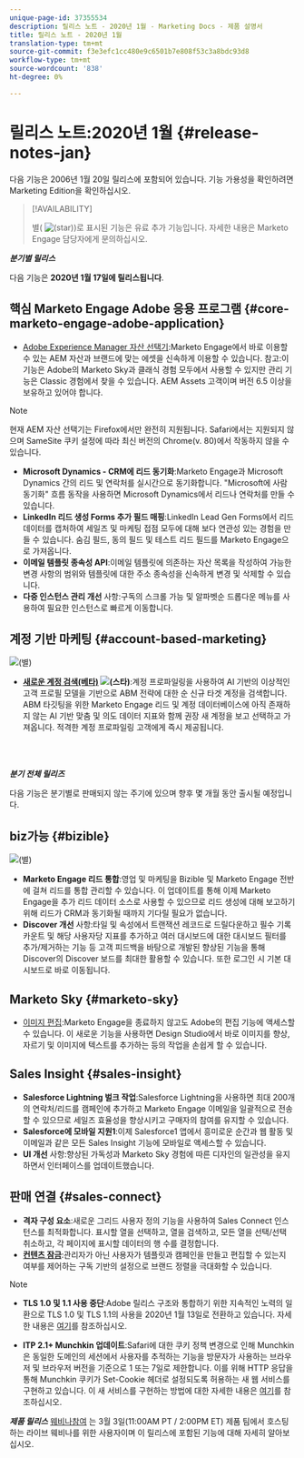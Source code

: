 ```yaml
---
unique-page-id: 37355534
description: 릴리스 노트 - 2020년 1월 - Marketing Docs - 제품 설명서
title: 릴리스 노트 - 2020년 1월
translation-type: tm+mt
source-git-commit: f3e3efc1cc480e9c6501b7e808f53c3a8bdc93d8
workflow-type: tm+mt
source-wordcount: '838'
ht-degree: 0%

---
```



# 릴리스 노트:2020년 1월 {#release-notes-jan}

다음 기능은 2006년 1월 20일 릴리스에 포함되어 있습니다. 기능 가용성을 확인하려면 Marketing Edition을 확인하십시오.

>[!AVAILABILITY]
>
>별( ![(star)](assets/star-yellow.svg))로 표시된 기능은 유료 추가 기능입니다. 자세한 내용은 Marketo Engage 담당자에게 문의하십시오.

**_분기별 릴리스_**

다음 기능은 **2020년 1월 17일에 릴리스됩니다**.

## 핵심 Marketo Engage Adobe 응용 프로그램 {#core-marketo-engage-adobe-application}

* [Adobe Experience Manager 자산 선택기](/help/marketo/product-docs/core-marketo-concepts/miscellaneous/importing-assets-with-adobe-experience-manager.md):Marketo Engage에서 바로 이용할 수 있는 AEM 자산과 브랜드에 맞는 에셋을 신속하게 이용할 수 있습니다. 참고:이 기능은 Adobe의 Marketo Sky과 클래식 경험 모두에서 사용할 수 있지만 관리 기능은 Classic 경험에서 찾을 수 있습니다. AEM Assets 고객이며 버전 6.5 이상을 보유하고 있어야 합니다.

>[!NOTE]
>
>현재 AEM 자산 선택기는 Firefox에서만 완전히 지원됩니다. Safari에서는 지원되지 않으며 SameSite 쿠키 설정에 따라 최신 버전의 Chrome(v. 80)에서 작동하지 않을 수 있습니다.

* **Microsoft Dynamics - CRM에 리드 동기화**:Marketo Engage과 Microsoft Dynamics 간의 리드 및 연락처를 실시간으로 동기화합니다. &quot;Microsoft에 사람 동기화&quot; 흐름 동작을 사용하면 Microsoft Dynamics에서 리드나 연락처를 만들 수 있습니다.
* **LinkedIn 리드 생성 Forms 추가 필드 매핑**:LinkedIn Lead Gen Forms에서 리드 데이터를 캡처하여 세일즈 및 마케팅 접점 모두에 대해 보다 연관성 있는 경험을 만들 수 있습니다. 숨김 필드, 동의 필드 및 테스트 리드 필드를 Marketo Engage으로 가져옵니다.
* **이메일 템플릿 종속성 API**:이메일 템플릿에 의존하는 자산 목록을 작성하여 가능한 변경 사항의 범위와 템플릿에 대한 주소 종속성을 신속하게 변경 및 삭제할 수 있습니다.
* **다중 인스턴스 관리 개선** 사항:구독의 스크롤 가능 및 알파벳순 드롭다운 메뉴를 사용하여 필요한 인스턴스로 빠르게 이동합니다.

## 계정 기반 마케팅 {#account-based-marketing}

![(별)](assets/star-yellow.svg)

* **[새로운 계정 검색(베타)](https://docs.marketo.com/x/WQA6Ag) ![(스타)](assets/star-yellow.svg)**:계정 프로파일링을 사용하여 AI 기반의 이상적인 고객 프로필 모델을 기반으로 ABM 전략에 대한 순 신규 타겟 계정을 검색합니다. ABM 타깃팅을 위한 Marketo Engage 리드 및 계정 데이터베이스에 아직 존재하지 않는 AI 기반 맞춤 및 의도 데이터 지표와 함께 권장 새 계정을 보고 선택하고 가져옵니다. 적격한 계정 프로파일링 고객에게 즉시 제공됩니다.

<br> 

**_분기 전체 릴리즈_**

다음 기능은 분기별로 판매되지 않는 주기에 있으며 향후 몇 개월 동안 출시될 예정입니다.

## biz가능 {#bizible}

![(별)](assets/star-yellow.svg)

* **Marketo Engage 리드 통합**:영업 및 마케팅을 Bizible 및 Marketo Engage 전반에 걸쳐 리드를 통합 관리할 수 있습니다. 이 업데이트를 통해 이제 Marketo Engage을 추가 리드 데이터 소스로 사용할 수 있으므로 리드 생성에 대해 보고하기 위해 리드가 CRM과 동기화될 때까지 기다릴 필요가 없습니다.
* **Discover 개선** 사항:타일 및 속성에서 트랜잭션 레코드로 드릴다운하고 필수 기록 카운트 및 해당 사용자당 지표를 추가하고 여러 대시보드에 대한 대시보드 필터를 추가/제거하는 기능 등 고객 피드백을 바탕으로 개발된 향상된 기능을 통해 Discover의 Discover 보드를 최대한 활용할 수 있습니다. 또한 로그인 시 기본 대시보드로 바로 이동됩니다.

## Marketo Sky {#marketo-sky}

* [이미지 편집](https://experienceleague.adobe.com/docs/marketo/sky/design-studio/marketo-image-editor.html?lang=en#design-studio):Marketo Engage을 종료하지 않고도 Adobe의 편집 기능에 액세스할 수 있습니다. 이 새로운 기능을 사용하면 Design Studio에서 바로 이미지를 향상, 자르기 및 이미지에 텍스트를 추가하는 등의 작업을 손쉽게 할 수 있습니다.

## Sales Insight {#sales-insight}

* **Salesforce Lightning 벌크 작업**:Salesforce Lightning을 사용하면 최대 200개의 연락처/리드를 캠페인에 추가하고 Marketo Engage 이메일을 일괄적으로 전송할 수 있으므로 세일즈 효율성을 향상시키고 구매자의 참여를 유지할 수 있습니다.
* **Salesforce에 모바일 지원1**:이제 Salesforce1 앱에서 흥미로운 순간과 웹 활동 및 이메일과 같은 모든 Sales Insight 기능에 모바일로 액세스할 수 있습니다.
* **UI 개선** 사항:향상된 가독성과 Marketo Sky 경험에 따른 디자인의 일관성을 유지하면서 인터페이스를 업데이트했습니다.

## 판매 연결 {#sales-connect}

* **격자 구성 요소**:새로운 그리드 사용자 정의 기능을 사용하여 Sales Connect 인스턴스를 최적화합니다. 표시할 열을 선택하고, 열을 검색하고, 모든 열을 선택/선택 취소하고, 각 페이지에 표시할 데이터의 행 수를 결정합니다.
* **[컨텐츠 잠금](/help/marketo/product-docs/marketo-sales-connect/admin/content-lockdown.md)**:관리자가 아닌 사용자가 템플릿과 캠페인을 만들고 편집할 수 있는지 여부를 제어하는 구독 기반의 설정으로 브랜드 정렬을 극대화할 수 있습니다.

>[!NOTE]
>
>* **TLS 1.0 및 1.1 사용 중단**:Adobe 릴리스 구조와 통합하기 위한 지속적인 노력의 일환으로 TLS 1.0 및 TLS 1.1의 사용을 2020년 1월 13일로 전환하고 있습니다. 자세한 내용은 [여기](https://nation.marketo.com/docs/DOC-7059-tls-10-11-deprecation-faq)를 참조하십시오.
   >
   >
* **ITP 2.1+ Munchkin 업데이트**:Safari에 대한 쿠키 정책 변경으로 인해 Munchkin은 동일한 도메인의 세션에서 사용자를 추적하는 기능을 방문자가 사용하는 브라우저 및 브라우저 버전을 기준으로 1 또는 7일로 제한합니다. 이를 위해 HTTP 응답을 통해 Munchkin 쿠키가 Set-Cookie 헤더로 설정되도록 허용하는 새 웹 서비스를 구현하고 있습니다. 이 새 서비스를 구현하는 방법에 대한 자세한 내용은 [여기](https://nation.marketo.com/docs/DOC-7351)를 참조하십시오.


**_제품 릴리스_** [웨비나참여](https://engage.marketo.com/Jan_Feb_20_Release_Webinar_Registration.html) 는 3월 3일(11:00AM PT / 2:00PM ET) 제품 팀에서 호스팅하는 라이브 웨비나를 위한 사용자이며 이 릴리스에 포함된 기능에 대해 자세히 알아보십시오.
